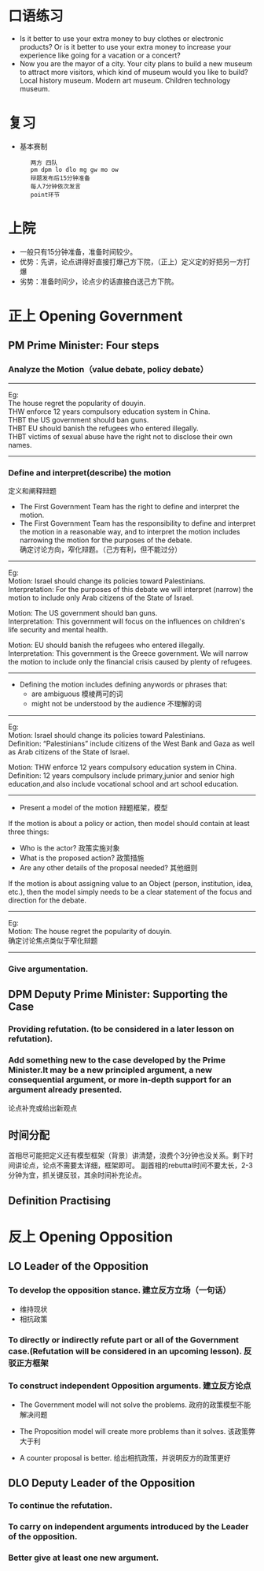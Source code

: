 # 口语练习
* Is it better to use your extra money to buy clothes or electronic products? Or is it better to use your extra money to increase your experience like going for a vacation or a concert?
* Now you are the mayor of a city. Your city plans to build a new museum to attract more visitors, which kind of museum would you like to build? Local history museum. Modern art museum. Children technology museum.
# 复习
* 基本赛制

         两方 四队
         pm dpm lo dlo mg gw mo ow
         辩题发布后15分钟准备
         每人7分钟依次发言
         point环节
# 上院
* 一般只有15分钟准备，准备时间较少。
* 优势：先讲，论点讲得好直接打爆己方下院，（正上）定义定的好把另一方打爆
* 劣势：准备时间少，论点少的话直接白送己方下院。

# 正上 Opening Government
## PM Prime Minister: Four steps
### Analyze the Motion（value debate, policy debate）
***
Eg:  
The house regret the popularity of douyin.  
THW enforce 12 years compulsory education system in China.  
THBT the US government should ban guns.  
THBT EU should banish the refugees who entered illegally.  
THBT victims of sexual abuse have the right not to disclose their own names.  
***
### Define and interpret(describe) the motion   
定义和阐释辩题
* The First Government Team has the right to define and interpret the motion.
* The First Government Team has the responsibility to define and interpret the motion in a reasonable way, and to interpret the motion includes narrowing the motion for the purposes of the debate.    
确定讨论方向，窄化辩题。（己方有利，但不能过分）
***
Eg:  
Motion: Israel should change its policies toward Palestinians.  
Interpretation: For the purposes of this debate we will interpret (narrow) the motion to include only Arab citizens of the      State of Israel.  
       
Motion: The US government should ban guns.  
Interpretation: This government will focus on the influences on children's life security and mental health.  
       
Motion: EU should banish the refugees who entered illegally.  
Interpretation: This government is the Greece government. We will narrow the motion to include only the financial crisis caused by plenty of refugees.  
***
* Defining the motion includes defining anywords or phrases that:  
   -  are ambiguous 模棱两可的词
   -  might not be understood by the audience 不理解的词
***
Eg:  
Motion: Israel should change its policies toward Palestinians.   
Definition: “Palestinians” include citizens of the West Bank and Gaza as well as Arab citizens of the State of Israel.

Motion: THW enforce 12 years compulsory education system in China.   
Definition: 12 years compulsory include primary,junior and senior high education,and also include vocational school and art school education.
***
* Present a model of the motion
辩题框架，模型 

If the motion is about a policy or action, then model should contain at least three things:
   - Who is the actor?  政策实施对象
   - What is the proposed action?  政策措施
   - Are any other details of the proposal needed?   其他细则  

If the motion is about assigning value to an Object (person, institution, idea, etc.), then the model simply needs to be a clear statement of the focus and direction for the debate.
***
Eg:  
Motion: The house regret the popularity of douyin.   
确定讨论焦点类似于窄化辩题  
***
### Give argumentation.



## DPM Deputy Prime Minister: Supporting the Case
### Providing refutation. (to be considered in a later lesson on refutation).
### Add something new to the case developed by the Prime Minister.It may be a new principled argument, a new consequential argument, or more in‐depth support for an argument already presented.  
论点补充或给出新观点

## 时间分配  
首相尽可能把定义还有模型框架（背景）讲清楚，浪费个3分钟也没关系。剩下时间讲论点，论点不需要太详细，框架即可。
副首相的rebuttal时间不要太长，2-3分钟为宜，抓关键反驳，其余时间补充论点。

## Definition Practising

# 反上 Opening Opposition
## LO Leader of the Opposition
### To develop the opposition stance.  建立反方立场（一句话）
* 维持现状
* 相抗政策
### To directly or indirectly refute part or all of the Government case.(Refutation will be considered in an upcoming lesson).  反驳正方框架

### To construct independent Opposition arguments.  建立反方论点
* The Government model will not solve the problems. 政府的政策模型不能解决问题

* The Proposition model will create more problems than it solves. 该政策弊大于利

* A counter proposal is better. 给出相抗政策，并说明反方的政策更好

## DLO Deputy Leader of the Opposition
### To continue the refutation.
### To carry on independent arguments introduced by the Leader of the opposition.
### Better give at least one new argument.
